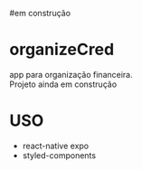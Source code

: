 #em construção

# organizeCred
app para organização financeira.  
Projeto ainda em construção

# USO 
- react-native expo
- styled-components 
